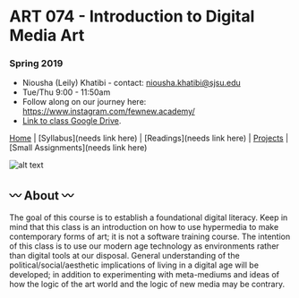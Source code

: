 # ART 074 - Introduction to Digital Media Art
### Spring 2019

+ Niousha (Leily) Khatibi - contact: <niousha.khatibi@sjsu.edu>
+ Tue/Thu 9:00 - 11:50am
+ Follow along on our journey here: https://www.instagram.com/fewnew.academy/
+ [Link to class Google Drive](https://drive.google.com/drive/u/1/folders/1_7Iqxdxp8lJclV80gxv_3a55Ud1THcp7).

[Home](https://github.com/fewnew/art74-spring2019) | [Syllabus](needs link here) | [Readings](needs link here) | [Projects](https://github.com/fewnew/art74-fall2018/tree/master/projects) | [Small Assignments](needs link here)


![alt text](https://preview.ibb.co/dCFJ2T/Flipbook0405_copy.jpg)

## :wavy_dash: About :wavy_dash:
The goal of this course is to establish a foundational digital literacy. Keep in mind that this class is an introduction on how to use hypermedia to make contemporary forms of art; it is not a software training course. The intention of this class is to use our modern age technology as environments rather than digital tools at our disposal. General understanding of the political/social/aesthetic implications of living in a digital age will be developed; in addition to experimenting with meta-mediums and ideas of how the logic of the art world and the logic of new media may be contrary.
